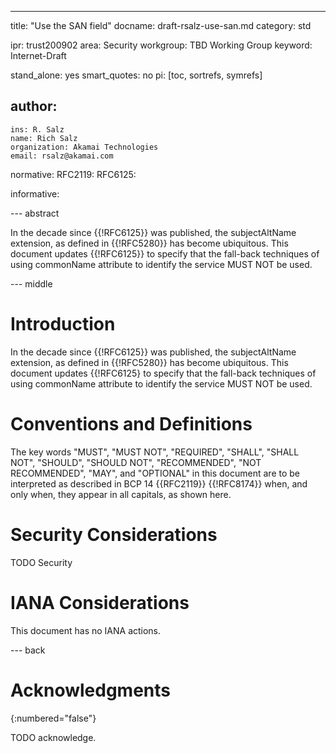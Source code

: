 ---
title: "Use the SAN field"
docname: draft-rsalz-use-san.md
category: std

ipr: trust200902
area: Security
workgroup: TBD Working Group
keyword: Internet-Draft

stand_alone: yes
smart_quotes: no
pi: [toc, sortrefs, symrefs]

author:
 -
    ins: R. Salz
    name: Rich Salz
    organization: Akamai Technologies
    email: rsalz@akamai.com

normative:
  RFC2119:
  RFC6125:

informative:

--- abstract

In the decade since {{!RFC6125}} was published, the subjectAltName
extension, as defined in {{!RFC5280}} has become ubiquitous.  This document
updates {{!RFC6125}} to specify that the fall-back techniques of
using commonName attribute to identify the service MUST NOT be used.

--- middle

# Introduction

In the decade since {{!RFC6125}} was published, the subjectAltName
extension, as defined in {{!RFC5280}} has become ubiquitous.  This document
updates {{!RFC6125} to specify that the fall-back techniques of
using commonName attribute to identify the service MUST NOT be used.


# Conventions and Definitions

The key words "MUST", "MUST NOT", "REQUIRED", "SHALL", "SHALL NOT", "SHOULD",
"SHOULD NOT", "RECOMMENDED", "NOT RECOMMENDED", "MAY", and "OPTIONAL" in this
document are to be interpreted as described in BCP 14 {{RFC2119}} {{!RFC8174}}
when, and only when, they appear in all capitals, as shown here.

# Security Considerations

TODO Security

# IANA Considerations

This document has no IANA actions.

--- back

# Acknowledgments
{:numbered="false"}

TODO acknowledge.
